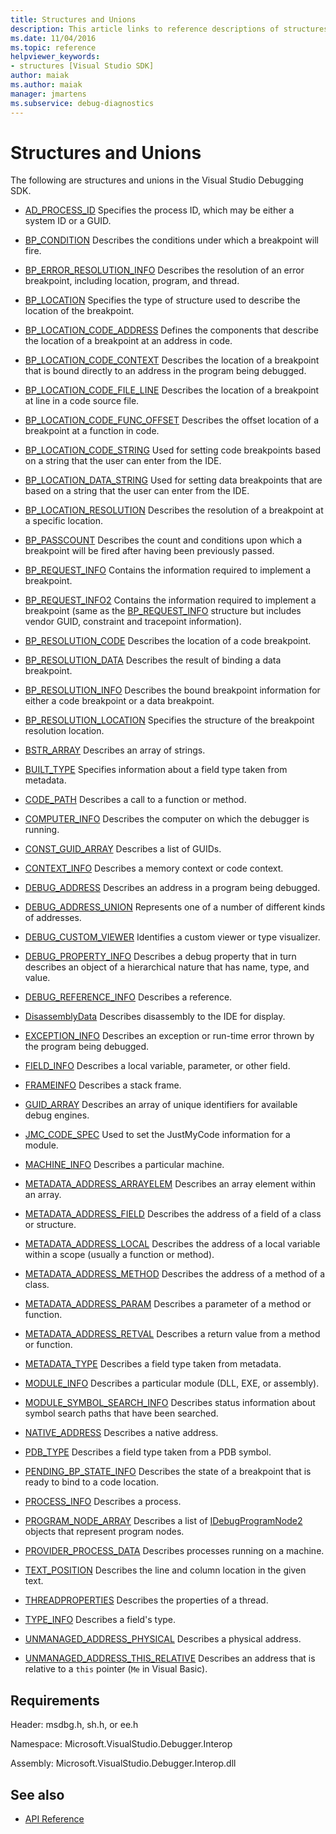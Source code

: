 ```yaml
---
title: Structures and Unions
description: This article links to reference descriptions of structures and unions in the Visual Studio Debugging SDK.
ms.date: 11/04/2016
ms.topic: reference
helpviewer_keywords:
- structures [Visual Studio SDK]
author: maiak
ms.author: maiak
manager: jmartens
ms.subservice: debug-diagnostics
---
```

# Structures and Unions

The following are structures and unions in the Visual Studio Debugging SDK.

- [AD_PROCESS_ID](../../../extensibility/debugger/reference/ad-process-id.md)
 Specifies the process ID, which may be either a system ID or a GUID.

- [BP_CONDITION](../../../extensibility/debugger/reference/bp-condition.md)
 Describes the conditions under which a breakpoint will fire.

- [BP_ERROR_RESOLUTION_INFO](../../../extensibility/debugger/reference/bp-error-resolution-info.md)
 Describes the resolution of an error breakpoint, including location, program, and thread.

- [BP_LOCATION](../../../extensibility/debugger/reference/bp-location.md)
 Specifies the type of structure used to describe the location of the breakpoint.

- [BP_LOCATION_CODE_ADDRESS](../../../extensibility/debugger/reference/bp-location-code-address.md)
 Defines the components that describe the location of a breakpoint at an address in code.

- [BP_LOCATION_CODE_CONTEXT](../../../extensibility/debugger/reference/bp-location-code-context.md)
 Describes the location of a breakpoint that is bound directly to an address in the program being debugged.

- [BP_LOCATION_CODE_FILE_LINE](../../../extensibility/debugger/reference/bp-location-code-file-line.md)
 Describes the location of a breakpoint at line in a code source file.

- [BP_LOCATION_CODE_FUNC_OFFSET](../../../extensibility/debugger/reference/bp-location-code-func-offset.md)
 Describes the offset location of a breakpoint at a function in code.

- [BP_LOCATION_CODE_STRING](../../../extensibility/debugger/reference/bp-location-code-string.md)
 Used for setting code breakpoints based on a string that the user can enter from the IDE.

- [BP_LOCATION_DATA_STRING](../../../extensibility/debugger/reference/bp-location-data-string.md)
 Used for setting data breakpoints that are based on a string that the user can enter from the IDE.

- [BP_LOCATION_RESOLUTION](../../../extensibility/debugger/reference/bp-location-resolution.md)
 Describes the resolution of a breakpoint at a specific location.

- [BP_PASSCOUNT](../../../extensibility/debugger/reference/bp-passcount.md)
 Describes the count and conditions upon which a breakpoint will be fired after having been previously passed.

- [BP_REQUEST_INFO](../../../extensibility/debugger/reference/bp-request-info.md)
 Contains the information required to implement a breakpoint.

- [BP_REQUEST_INFO2](../../../extensibility/debugger/reference/bp-request-info2.md)
 Contains the information required to implement a breakpoint (same as the [BP_REQUEST_INFO](../../../extensibility/debugger/reference/bp-request-info.md) structure but includes vendor GUID, constraint and tracepoint information).

- [BP_RESOLUTION_CODE](../../../extensibility/debugger/reference/bp-resolution-code.md)
 Describes the location of a code breakpoint.

- [BP_RESOLUTION_DATA](../../../extensibility/debugger/reference/bp-resolution-data.md)
 Describes the result of binding a data breakpoint.

- [BP_RESOLUTION_INFO](../../../extensibility/debugger/reference/bp-resolution-info.md)
 Describes the bound breakpoint information for either a code breakpoint or a data breakpoint.

- [BP_RESOLUTION_LOCATION](../../../extensibility/debugger/reference/bp-resolution-location.md)
 Specifies the structure of the breakpoint resolution location.

- [BSTR_ARRAY](../../../extensibility/debugger/reference/bstr-array.md)
 Describes an array of strings.

- [BUILT_TYPE](../../../extensibility/debugger/reference/built-type.md)
 Specifies information about a field type taken from metadata.

- [CODE_PATH](../../../extensibility/debugger/reference/code-path.md)
 Describes a call to a function or method.

- [COMPUTER_INFO](../../../extensibility/debugger/reference/computer-info.md)
 Describes the computer on which the debugger is running.

- [CONST_GUID_ARRAY](../../../extensibility/debugger/reference/const-guid-array.md)
 Describes a list of GUIDs.

- [CONTEXT_INFO](../../../extensibility/debugger/reference/context-info.md)
 Describes a memory context or code context.

- [DEBUG_ADDRESS](../../../extensibility/debugger/reference/debug-address.md)
 Describes an address in a program being debugged.

- [DEBUG_ADDRESS_UNION](../../../extensibility/debugger/reference/debug-address-union.md)
 Represents one of a number of different kinds of addresses.

- [DEBUG_CUSTOM_VIEWER](../../../extensibility/debugger/reference/debug-custom-viewer.md)
 Identifies a custom viewer or type visualizer.

- [DEBUG_PROPERTY_INFO](../../../extensibility/debugger/reference/debug-property-info.md)
 Describes a debug property that in turn describes an object of a hierarchical nature that has name, type, and value.

- [DEBUG_REFERENCE_INFO](../../../extensibility/debugger/reference/debug-reference-info.md)
 Describes a reference.

- [DisassemblyData](../../../extensibility/debugger/reference/disassemblydata.md)
 Describes disassembly to the IDE for display.

- [EXCEPTION_INFO](../../../extensibility/debugger/reference/exception-info.md)
 Describes an exception or run-time error thrown by the program being debugged.

- [FIELD_INFO](../../../extensibility/debugger/reference/field-info.md)
 Describes a local variable, parameter, or other field.

- [FRAMEINFO](../../../extensibility/debugger/reference/frameinfo.md)
 Describes a stack frame.

- [GUID_ARRAY](../../../extensibility/debugger/reference/guid-array.md)
 Describes an array of unique identifiers for available debug engines.

- [JMC_CODE_SPEC](../../../extensibility/debugger/reference/jmc-code-spec.md)
 Used to set the JustMyCode information for a module.

- [MACHINE_INFO](../../../extensibility/debugger/reference/machine-info.md)
 Describes a particular machine.

- [METADATA_ADDRESS_ARRAYELEM](../../../extensibility/debugger/reference/metadata-address-arrayelem.md)
 Describes an array element within an array.

- [METADATA_ADDRESS_FIELD](../../../extensibility/debugger/reference/metadata-address-field.md)
 Describes the address of a field of a class or structure.

- [METADATA_ADDRESS_LOCAL](../../../extensibility/debugger/reference/metadata-address-local.md)
 Describes the address of a local variable within a scope (usually a function or method).

- [METADATA_ADDRESS_METHOD](../../../extensibility/debugger/reference/metadata-address-method.md)
 Describes the address of a method of a class.

- [METADATA_ADDRESS_PARAM](../../../extensibility/debugger/reference/metadata-address-param.md)
 Describes a parameter of a method or function.

- [METADATA_ADDRESS_RETVAL](../../../extensibility/debugger/reference/metadata-address-retval.md)
 Describes a return value from a method or function.

- [METADATA_TYPE](../../../extensibility/debugger/reference/metadata-type.md)
 Describes a field type taken from metadata.

- [MODULE_INFO](../../../extensibility/debugger/reference/module-info.md)
 Describes a particular module (DLL, EXE, or assembly).

- [MODULE_SYMBOL_SEARCH_INFO](../../../extensibility/debugger/reference/module-symbol-search-info.md)
 Describes status information about symbol search paths that have been searched.

- [NATIVE_ADDRESS](../../../extensibility/debugger/reference/native-address.md)
 Describes a native address.

- [PDB_TYPE](../../../extensibility/debugger/reference/pdb-type.md)
 Describes a field type taken from a PDB symbol.

- [PENDING_BP_STATE_INFO](../../../extensibility/debugger/reference/pending-bp-state-info.md)
 Describes the state of a breakpoint that is ready to bind to a code location.

- [PROCESS_INFO](../../../extensibility/debugger/reference/process-info.md)
 Describes a process.

- [PROGRAM_NODE_ARRAY](../../../extensibility/debugger/reference/program-node-array.md)
 Describes a list of [IDebugProgramNode2](../../../extensibility/debugger/reference/idebugprogramnode2.md) objects that represent program nodes.

- [PROVIDER_PROCESS_DATA](../../../extensibility/debugger/reference/provider-process-data.md)
 Describes processes running on a machine.

- [TEXT_POSITION](../../../extensibility/debugger/reference/text-position.md)
 Describes the line and column location in the given text.

- [THREADPROPERTIES](../../../extensibility/debugger/reference/threadproperties.md)
 Describes the properties of a thread.

- [TYPE_INFO](../../../extensibility/debugger/reference/type-info.md)
 Describes a field's type.

- [UNMANAGED_ADDRESS_PHYSICAL](../../../extensibility/debugger/reference/unmanaged-address-physical.md)
 Describes a physical address.

- [UNMANAGED_ADDRESS_THIS_RELATIVE](../../../extensibility/debugger/reference/unmanaged-address-this-relative.md)
 Describes an address that is relative to a `this` pointer (`Me` in Visual Basic).

## Requirements
 Header: msdbg.h, sh.h, or ee.h

 Namespace: Microsoft.VisualStudio.Debugger.Interop

 Assembly: Microsoft.VisualStudio.Debugger.Interop.dll

## See also
- [API Reference](../../../extensibility/debugger/reference/api-reference-visual-studio-debugging.md)
